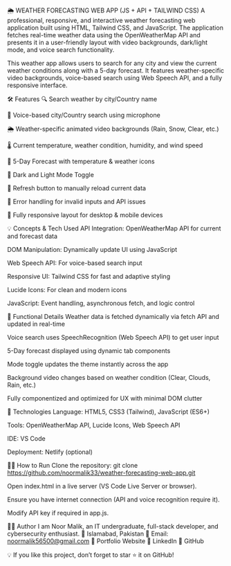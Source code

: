 🌦️ WEATHER FORECASTING WEB APP (JS + API + TAILWIND CSS)
A professional, responsive, and interactive weather forecasting web application built using HTML, Tailwind CSS, and JavaScript. The application fetches real-time weather data using the OpenWeatherMap API and presents it in a user-friendly layout with video backgrounds, dark/light mode, and voice search functionality.

This weather app allows users to search for any city and view the current weather conditions along with a 5-day forecast. It features weather-specific video backgrounds, voice-based search using Web Speech API, and a fully responsive interface.

🛠 Features
🔍 Search weather by city/Country name

🎤 Voice-based city/Country search using microphone

🌦️ Weather-specific animated video backgrounds (Rain, Snow, Clear, etc.)

🌡️ Current temperature, weather condition, humidity, and wind speed

📆 5-Day Forecast with temperature & weather icons

🌙 Dark and Light Mode Toggle

🔁 Refresh button to manually reload current data

💬 Error handling for invalid inputs and API issues

📱 Fully responsive layout for desktop & mobile devices

💡 Concepts & Tech Used
API Integration: OpenWeatherMap API for current and forecast data

DOM Manipulation: Dynamically update UI using JavaScript

Web Speech API: For voice-based search input

Responsive UI: Tailwind CSS for fast and adaptive styling

Lucide Icons: For clean and modern icons

JavaScript: Event handling, asynchronous fetch, and logic control

🧪 Functional Details
Weather data is fetched dynamically via fetch API and updated in real-time

Voice search uses SpeechRecognition (Web Speech API) to get user input

5-Day forecast displayed using dynamic tab components

Mode toggle updates the theme instantly across the app

Background video changes based on weather condition (Clear, Clouds, Rain, etc.)

Fully componentized and optimized for UX with minimal DOM clutter

🔧 Technologies
Language: HTML5, CSS3 (Tailwind), JavaScript (ES6+)

Tools: OpenWeatherMap API, Lucide Icons, Web Speech API

IDE: VS Code

Deployment: Netlify (optional)

👨‍💻 How to Run
Clone the repository:
git clone https://github.com/noormalik33/weather-forecasting-web-app.git

Open index.html in a live server (VS Code Live Server or browser).

Ensure you have internet connection (API and voice recognition require it).

Modify API key if required in app.js.

👩‍💻 Author
I am Noor Malik, an IT undergraduate, full-stack developer, and cybersecurity enthusiast.
📍 Islamabad, Pakistan
📧 Email: noormalik56500@gmail.com
🔗 Portfolio Website
🔗 LinkedIn
🐙 GitHub

💡 If you like this project, don’t forget to star ⭐ it on GitHub!
